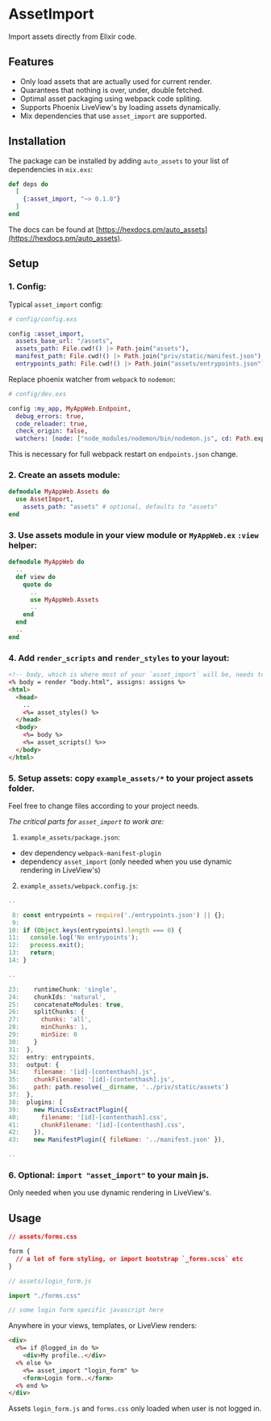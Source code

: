 # AssetImport

Import assets directly from Elixir code.

## Features
- Only load assets that are actually used for current render.
- Quarantees that nothing is over, under, double fetched.
- Optimal asset packaging using webpack code spliting.
- Supports Phoenix LiveView's by loading assets dynamically.
- Mix dependencies that use `asset_import` are supported.

## Installation

The package can be installed by adding `auto_assets` to your list of dependencies in `mix.exs`:

```elixir
def deps do
  [
    {:asset_import, "~> 0.1.0"}
  ]
end
```

The docs can be found at [https://hexdocs.pm/auto_assets](https://hexdocs.pm/auto_assets).

## Setup

### 1. Config:

Typical `asset_import` config:
```elixir
# config/config.exs

config :asset_import,
  assets_base_url: "/assets",
  assets_path: File.cwd!() |> Path.join("assets"),
  manifest_path: File.cwd!() |> Path.join("priv/static/manifest.json"),
  entrypoints_path: File.cwd!() |> Path.join("assets/entrypoints.json")
```

Replace phoenix watcher from `webpack` to `nodemon`:
```elixir
# config/dev.exs

config :my_app, MyAppWeb.Endpoint,
  debug_errors: true,
  code_reloader: true,
  check_origin: false,
  watchers: [node: ["node_modules/nodemon/bin/nodemon.js", cd: Path.expand("../assets", __DIR__)]]
```
This is necessary for full webpack restart on `endpoints.json` change.

### 2. Create an assets module:

```elixir
defmodule MyAppWeb.Assets do
  use AssetImport,
    assets_path: "assets" # optional, defaults to "assets"
end
```

### 3. Use assets module in your view module or `MyAppWeb.ex` `:view` helper:

```elixir
defmodule MyAppWeb do
  ..
  def view do
    quote do
      ..
      use MyAppWeb.Assets
      ..
    end
  end
  ..
end
```

### 4. Add `render_scripts` and `render_styles` to your layout:

```html
<!-- body, which is where most of your `asset_import` will be, needs to be called before `asset_styles` and `asset_scripts` -->
<% body = render "body.html", assigns: assigns %>
<html>
  <head>
    ..
    <%= asset_styles() %>
  </head>
  <body>
    <%= body %>
    <%= asset_scripts() %>>
  </body>
</html>
```

### 5. Setup assets: copy `example_assets/*` to your project assets folder.

Feel free to change files according to your project needs.

*The critical parts for `asset_import` to work are:*

1. `example_assets/package.json`:
  - dev dependency `webpack-manifest-plugin`
  - dependency `asset_import` (only needed when you use dynamic rendering in LiveView's)

2. `example_assets/webpack.config.js`:
```javascript
..

 8: const entrypoints = require('./entrypoints.json') || {};
 9:
10: if (Object.keys(entrypoints).length === 0) {
11:   console.log('No entrypoints');
12:   process.exit();
13:   return;
14: }

..

23:    runtimeChunk: 'single',
24:    chunkIds: 'natural',
25:    concatenateModules: true,
26:    splitChunks: {
27:      chunks: 'all',
28:      minChunks: 1,
29:      minSize: 0
30:    }
31:  },
32:  entry: entrypoints,
33:  output: {
34:    filename: '[id]-[contenthash].js',
35:    chunkFilename: '[id]-[contenthash].js',
36:    path: path.resolve(__dirname, '../priv/static/assets')
37:  },
38:  plugins: [
39:    new MiniCssExtractPlugin({
40:      filename: '[id]-[contenthash].css',
41:      chunkFilename: '[id]-[contenthash].css',
42:    }),
43:    new ManifestPlugin({ fileName: '../manifest.json' }),

..
```

### 6. Optional: `import "asset_import"` to your main js.

Only needed when you use dynamic rendering in LiveView's.

## Usage

```css
// assets/forms.css

form {
  // a lot of form styling, or import bootstrap `_forms.scss` etc
}
```

```javascript
// assets/login_form.js

import "./forms.css"

// some login form specific javascript here
```

Anywhere in your views, templates, or LiveView renders:
```html
<div>
  <%= if @logged_in do %>
    <div>My profile..</div>
  <% else %>
    <%= asset_import "login_form" %>
    <form>Login form..</form>
  <% end %>
</div>
```

Assets `login_form.js` and `forms.css` only loaded when user is not logged in.

